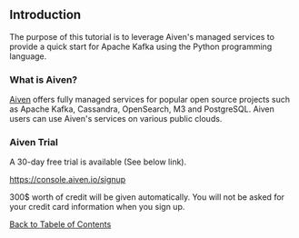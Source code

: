 ## Introduction

The purpose of this tutorial is to leverage Aiven's managed services to provide a quick start for Apache Kafka using the Python programming language.

### What is Aiven?

[Aiven](https://aiven.io/) offers fully managed services for popular open source projects such as Apache Kafka, Cassandra, OpenSearch, M3 and PostgreSQL. Aiven users can use Aiven's services on various public clouds.

### Aiven Trial

A 30-day free trial is available (See below link). 

https://console.aiven.io/signup

300$ worth of credit will be given automatically. You will not be asked for your credit card information when you sign up.

[Back to Tabele of Contents](./contents_en.md)
